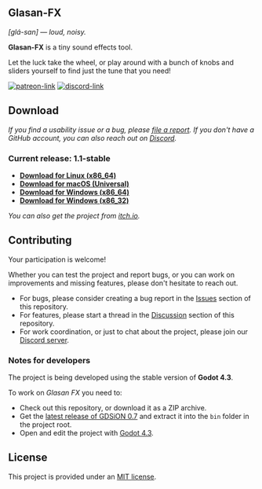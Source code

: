 ## Glasan-FX

_[glá-san] — loud, noisy._

**Glasan-FX** is a tiny sound effects tool.

Let the luck take the wheel, or play around with a bunch of knobs and sliders yourself to find just the tune that you need!

[![patreon-link](https://img.shields.io/badge/Patreon-orange?label=support%20the%20project&color=%23F2614B&style=for-the-badge)](https://patreon.com/YuriSizov)
[![discord-link](https://img.shields.io/badge/Discord-purple?label=get%20in%20touch&color=%235865F2&style=for-the-badge)](https://discord.gg/S657Y9KPF9)


## Download

_If you find a usability issue or a bug, please [file a report](https://github.com/YuriSizov/glasan-fx/issues). If you don't have a GitHub account, you can also reach out on [Discord](https://discord.gg/S657Y9KPF9)._

### Current release: 1.1-stable

* **[Download for Linux (x86_64)](https://github.com/YuriSizov/glasan-fx/releases/download/1.1-stable/glasan-fx-linux-x86_64.zip)**
* **[Download for macOS (Universal)](https://github.com/YuriSizov/glasan-fx/releases/download/1.1-stable/glasan-fx-macos-universal.zip)**
* **[Download for Windows (x86_64)](https://github.com/YuriSizov/glasan-fx/releases/download/1.1-stable/glasan-fx-windows-x86_64.zip)**
* **[Download for Windows (x86_32)](https://github.com/YuriSizov/glasan-fx/releases/download/1.1-stable/glasan-fx-windows-x86_32.zip)**

_You can also get the project from [itch.io](https://yurisizov.itch.io/glasan-fx)._


## Contributing

Your participation is welcome!

Whether you can test the project and report bugs, or you can work on improvements and missing features, please don't hesitate to reach out.

- For bugs, please consider creating a bug report in the [Issues](https://github.com/YuriSizov/glasan-fx/issues) section of this repository.
- For features, please start a thread in the [Discussion](https://github.com/YuriSizov/glasan-fx/discussions) section of this repository.
- For work coordination, or just to chat about the project, please join our [Discord server](https://discord.gg/S657Y9KPF9).

### Notes for developers

The project is being developed using the stable version of **Godot 4.3**.

To work on _Glasan FX_ you need to:

- Check out this repository, or download it as a ZIP archive.
- Get the [latest release of GDSiON 0.7](https://github.com/YuriSizov/gdsion/releases) and extract it into the `bin` folder in the project root.
- Open and edit the project with [Godot 4.3](https://godotengine.org/download/archive/#4.3).


## License

This project is provided under an [MIT license](LICENSE).
